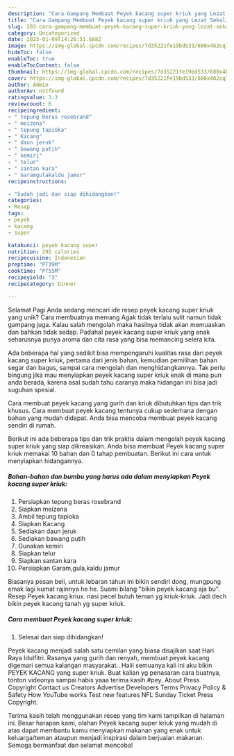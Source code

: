 ```yaml
---
description: "Cara Gampang Membuat Peyek kacang super kriuk yang Lezat Sekali, Lezat"
title: "Cara Gampang Membuat Peyek kacang super kriuk yang Lezat Sekali, Lezat"
slug: 203-cara-gampang-membuat-peyek-kacang-super-kriuk-yang-lezat-sekali-lezat
category: Uncategorized
date: 2023-01-09T14:26:51.688Z
image: https://img-global.cpcdn.com/recipes/7d35221fe19bd533/680x482cq70/peyek-kacang-super-kriuk-foto-resep-utama.jpg
hideToc: false
enableToc: true
enableTocContent: false
thumbnail: https://img-global.cpcdn.com/recipes/7d35221fe19bd533/680x482cq70/peyek-kacang-super-kriuk-foto-resep-utama.jpg
cover: https://img-global.cpcdn.com/recipes/7d35221fe19bd533/680x482cq70/peyek-kacang-super-kriuk-foto-resep-utama.jpg
author: Admin
authorAv: notfound
ratingvalue: 3.3
reviewcount: 6
recipeingredient:
- " tepung beras rosebrand"
- " meizena"
- " tepung tapioka"
- " Kacang"
- " daun jeruk"
- " bawang putih"
- " kemiri"
- " telur"
- " santan kara"
- " Garamgulakaldu jamur"
recipeinstructions:

- "Sudah jadi dan siap dihidangkan!"
categories:
- Resep
tags:
- peyek
- kacang
- super

katakunci: peyek kacang super 
nutrition: 291 calories
recipecuisine: Indonesian
preptime: "PT39M"
cooktime: "PT55M"
recipeyield: "3"
recipecategory: Dinner

---
```



Selamat Pagi Anda sedang mencari ide resep peyek kacang super kriuk yang unik? Cara membuatnya memang Agak tidak terlalu sulit namun tidak gampang juga. Kalau salah mengolah maka hasilnya tidak akan memuaskan dan bahkan tidak sedap. Padahal peyek kacang super kriuk yang enak seharusnya punya aroma dan cita rasa yang bisa memancing selera kita.


Ada beberapa hal yang sedikit bisa mempengaruhi kualitas rasa dari peyek kacang super kriuk, pertama dari jenis bahan, kemudian pemilihan bahan segar dan bagus, sampai cara mengolah dan menghidangkannya. Tak perlu bingung jika mau menyiapkan peyek kacang super kriuk enak di mana pun anda berada, karena asal sudah tahu caranya maka hidangan ini bisa jadi suguhan spesial.

Cara membuat peyek kacang yang gurih dan kriuk dibutuhkan tips dan trik khusus. Cara membuat peyek kacang tentunya cukup sederhana dengan bahan yang mudah didapat. Anda bisa mencoba membuat peyek kacang sendiri di rumah.


Berikut ini ada beberapa tips dan trik praktis dalam mengolah peyek kacang super kriuk yang siap dikreasikan. Anda bisa membuat Peyek kacang super kriuk memakai 10 bahan dan 0 tahap pembuatan. Berikut ini cara untuk menyiapkan hidangannya.

<!--inarticleads1-->

##### Bahan-bahan dan bumbu yang harus ada dalam menyiapkan Peyek kacang super kriuk:

1. Persiapkan  tepung beras rosebrand
1. Siapkan  meizena
1. Ambil  tepung tapioka
1. Siapkan  Kacang
1. Sediakan  daun jeruk
1. Sediakan  bawang putih
1. Gunakan  kemiri
1. Siapkan  telur
1. Siapkan  santan kara
1. Persiapkan  Garam,gula,kaldu jamur


Biasanya pesan beli, untuk lebaran tahun ini bikin sendiri dong, mungpung emak lagi kumat rajinnya he he. Suami bilang &#34;bikin peyek kacang aja bu&#34;. Resep Peyek kacang kriux. nasi pecel butuh teman yg kriuk-kriuk. Jadi dech bikin peyek kacang tanah yg super kriuk. 

<!--inarticleads2-->

##### Cara membuat Peyek kacang super kriuk:


1. Selesai dan siap dihidangkan!

Peyek kacang menjadi salah satu cemilan yang biasa disajikan saat Hari Raya Idulfitri. Rasanya yang gurih dan renyah, membuat peyek kacang digemari semua kalangan masyarakat.. Haiii semuanya kali ini aku bikin PEYEK KACANG yang super kriuk. Buat kalian yg penasaran cara buatnya, tonton videonya sampai habis yaaa terima kasih.#pey. About Press Copyright Contact us Creators Advertise Developers Terms Privacy Policy &amp; Safety How YouTube works Test new features NFL Sunday Ticket Press Copyright. 

Terima kasih telah menggunakan resep yang tim kami tampilkan di halaman ini. Besar harapan kami, olahan Peyek kacang super kriuk yang mudah di atas dapat membantu kamu menyiapkan makanan yang enak untuk keluarga/teman ataupun menjadi inspirasi dalam berjualan makanan. Semoga bermanfaat dan selamat mencoba!

